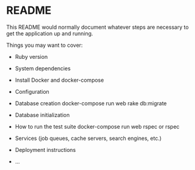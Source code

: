 # README

This README would normally document whatever steps are necessary to get the
application up and running.

Things you may want to cover:

* Ruby version

* System dependencies
- Install Docker and docker-compose

* Configuration

* Database creation
docker-compose run web rake db:migrate

* Database initialization

* How to run the test suite
docker-compose run web rspec
or
rspec

* Services (job queues, cache servers, search engines, etc.)

* Deployment instructions

* ...
